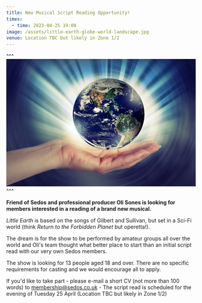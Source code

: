```yaml
---
title: New Musical Script Reading Opportunity!
times:
  - time: 2023-04-25 19:00
image: /assets/little-earth-globe-world-landscape.jpg
venue: Location TBC but likely in Zone 1/2
---
```

^^^
![](/assets/little-earth-globe-world-landscape.jpg)
^^^ 

**Friend of Sedos and professional producer Oli Sones is looking for members interested in a reading of a brand new musical.** 

*Little Earth* is based on the songs of Gilbert and Sullivan, but set in a Sci-Fi world (think *Return to the Forbidden Planet* but operetta!).

The dream is for the show to be performed by amateur groups all over the world and Oli's team thought what better place to start than an initial script read with our very own Sedos members. 

The show is looking for 13 people aged 18 and over. There are no specific requirements for casting and we would encourage all to apply.

If you'd like to take part - please e-mail a short CV (not more than 100 words) to [membership@sedos.co.uk](email:membership@sedos.co.uk) - The script read is scheduled for the evening of Tuesday 25 April (Location TBC but likely in Zone 1/2)
